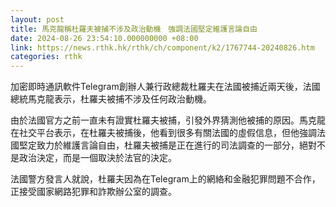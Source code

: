 ```yaml
---
layout: post
title: 馬克龍稱杜羅夫被捕不涉及政治動機　強調法國堅定維護言論自由
date: 2024-08-26 23:54:10.000000000 +08:00
link: https://news.rthk.hk/rthk/ch/component/k2/1767744-20240826.htm
categories: rthk
---
```


加密即時通訊軟件Telegram創辦人兼行政總裁杜羅夫在法國被捕近兩天後，法國總統馬克龍表示，杜羅夫被捕不涉及任何政治動機。

由於法國官方之前一直未有證實杜羅夫被捕，引發外界猜測他被捕的原因。馬克龍在社交平台表示，在杜羅夫被捕後，他看到很多有關法國的虛假信息，但他強調法國堅定致力於維護言論自由，杜羅夫被捕是正在進行的司法調查的一部分，絕對不是政治決定，而是一個取決於法官的決定。

法國警方發言人就說，杜羅夫因為在Telegram上的網絡和金融犯罪問題不合作，正接受國家網路犯罪和詐欺辦公室的調查。
